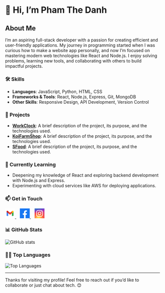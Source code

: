 # 👋 Hi, I’m Pham The Danh

## About Me
I’m an aspiring full-stack developer with a passion for creating efficient and user-friendly applications. My journey in programming started when I was curious how to make a website app personally, and now I’m focused on mastering modern web technologies like React and Node.js. I enjoy solving problems, learning new tools, and collaborating with others to build impactful projects.

### 🛠️ Skills
- **Languages**: JavaScript, Python, HTML, CSS
- **Frameworks & Tools**: React, Node.js, Express, Git, MongoDB
- **Other Skills**: Responsive Design, API Development, Version Control

### 🚀 Projects
- **[WorkClock](https://github.com/MuonNghiCode/work-clock)**: A brief description of the project, its purpose, and the technologies used.
- **[KoiFarmShop](https://github.com/danh-pham235/KoiFarmShop)**: A brief description of the project, its purpose, and the technologies used.
- **[SFood](https://github.com/danh-pham235/SFood)**: A brief description of the project, its purpose, and the technologies used.

### 🌱 Currently Learning
- Deepening my knowledge of React and exploring backend development with Node.js and Express.
- Experimenting with cloud services like AWS for deploying applications.

### 📫 Get in Touch
<a href="mailto:phamdanh0305@gmail.com">
  <img src="https://raw.githubusercontent.com/edent/SuperTinyIcons/master/images/svg/gmail.svg" alt="Gmail" width="32" height="32">
</a>
  
<a href="https://www.facebook.com/danhpham.235/">
  <img src="https://raw.githubusercontent.com/edent/SuperTinyIcons/master/images/svg/facebook.svg" alt="Facebook" width="32" height="32">
</a>
  
<a href="https://www.instagram.com/zanhh23/">
  <img src="https://raw.githubusercontent.com/edent/SuperTinyIcons/master/images/svg/instagram.svg" alt="Instagram" width="32" height="32">
</a>

### 📊 GitHub Stats
![GitHub stats](https://github-readme-stats.vercel.app/api?username=danh-pham235&show_icons=true&theme=radical)

### 🧑‍💻 Top Languages
![Top Languages](https://github-readme-stats.vercel.app/api/top-langs/?username=danh-pham235&layout=compact&theme=radical)

---

Thanks for visiting my profile! Feel free to reach out if you’d like to collaborate or just chat about tech. 😊
